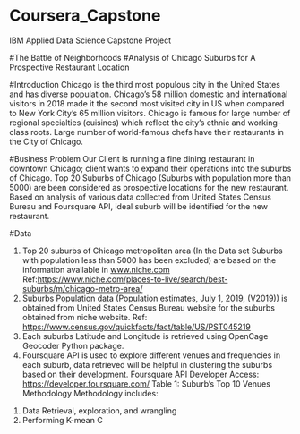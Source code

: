 # Coursera_Capstone
IBM Applied Data Science Capstone Project

#The Battle of Neighborhoods
#Analysis of Chicago Suburbs for A Prospective Restaurant Location

#Introduction
Chicago is the third most populous city in the United States and has diverse population. Chicago’s 58 million domestic and international visitors in 2018 made it the second most visited city in US when compared to New York City’s 65 million visitors. Chicago is famous for large number of regional specialties (cuisines) which reflect the city’s ethnic and working-class roots. Large number of world-famous chefs have their restaurants in the City of Chicago.

#Business Problem
Our Client is running a fine dining restaurant in downtown Chicago; client wants to expand their operations into the suburbs of Chicago. Top 20 Suburbs of Chicago (Suburbs with population more than 5000) are been considered as prospective locations for the new restaurant. Based on analysis of various data collected from United States Census Bureau and Foursquare API, ideal suburb will be identified for the new restaurant.

#Data
1) Top 20 suburbs of Chicago metropolitan area (In the Data set Suburbs with population less than 5000 has been excluded) are based on the information available in www.niche.com
Ref:https://www.niche.com/places-to-live/search/best-suburbs/m/chicago-metro-area/
2) Suburbs Population data (Population estimates, July 1, 2019, (V2019)) is obtained from United States Census Bureau website for the suburbs obtained from niche website.
Ref: https://www.census.gov/quickfacts/fact/table/US/PST045219
3) Each suburbs Latitude and Longitude is retrieved using OpenCage Geocoder Python package.
4) Foursquare API is used to explore different venues and frequencies in each suburb, data retrieved will be helpful in clustering the suburbs based on their development.
Foursquare API Developer Access: https://developer.foursquare.com/
Table 1: Suburb’s Top 10 Venues
Methodology
Methodology includes:
1. Data Retrieval, exploration, and wrangling
2. Performing K-mean C
